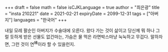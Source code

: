 +++
draft = false
math = false
isCJKLanguage = true
author = "최은광"
title = "insta 210221"
date = 2021-02-21
expiryDate = 2099-12-31
tags = ["아버지"]
languages = "한국어"
+++

내일 모레 팔순인 아버지가 수술대에 오른다. 왔다 가는 것이 삶이고 당신께 뭐 하나 그럴 듯하게 받은 선물도 없건마는, 가슴은 물 먹은 라면박스마냥 눅눅하고 무겁다. 말하자면, 그런 것이 연<sup>緣</sup>이라 할 수 있을런지.